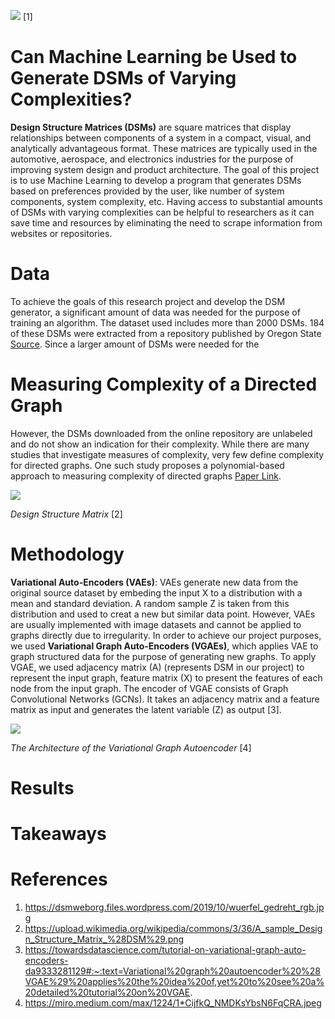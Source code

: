 ![](https://dsmweborg.files.wordpress.com/2019/10/wuerfel_gedreht_rgb.jpg)
[1]

# Can Machine Learning be Used to Generate DSMs of Varying Complexities?
__Design Structure Matrices (DSMs)__ are square matrices that display relationships between components of a system in a compact, visual, and analytically advantageous format. These matrices are typically used in the automotive, aerospace, and electronics industries for the purpose of improving system design and product architecture. The goal of this project is to use Machine Learning to develop a program that generates DSMs based on preferences provided by the user, like number of system components, system complexity, etc. Having access to substantial amounts of DSMs with varying complexities can be helpful to researchers as it can save time and resources by eliminating the need to scrape information from websites or repositories.

# Data
To achieve the goals of this research project and develop the DSM generator, a significant amount of data was needed for the purpose of training an algorithm. The dataset used includes more than 2000 DSMs. 184 of these DSMs were extracted from a repository published by Oregon State [Source](http://ftest.mime.oregonstate.edu/repo/browse/). Since a larger amount of DSMs were needed for the 

# Measuring Complexity of a Directed Graph
However, the DSMs downloaded from the online repository are unlabeled and do not show an indication for their complexity. While there are many studies that investigate measures of complexity, very few define complexity for directed graphs. One such study proposes a polynomial-based approach to measuring complexity of directed graphs [Paper Link](https://par.nsf.gov/servlets/purl/10165220).

![](https://upload.wikimedia.org/wikipedia/commons/3/36/A_sample_Design_Structure_Matrix_%28DSM%29.png)

_Design Structure Matrix_ [2]

# Methodology
 __Variational Auto-Encoders (VAEs)__: VAEs generate new data from the original source dataset by embeding the input X to a distribution with a mean and standard deviation. A random sample Z is taken from this distribution and used to creat a new but similar data point. However, VAEs are usually implemented with image datasets and cannot be applied to graphs directly due to irregularity. In order to achieve our project purposes, we used __Variational Graph Auto-Encoders (VGAEs)__, which applies VAE to graph structured data for the purpose of generating new graphs.
To apply VGAE, we used adjacency matrix (A) (represents DSM in our project) to represent the input graph, feature matrix (X) to present the features of each node from the input graph. The encoder of VGAE consists of Graph Convolutional Networks (GCNs). It takes an adjacency matrix and a feature matrix as input and generates the latent variable (Z) as output [3].

![](https://miro.medium.com/max/1224/1*CijfkQ_NMDKsYbsN6FqCRA.jpeg)

_The Architecture of the Variational Graph Autoencoder_ [4]

# Results

# Takeaways

# References
1. https://dsmweborg.files.wordpress.com/2019/10/wuerfel_gedreht_rgb.jpg
2. https://upload.wikimedia.org/wikipedia/commons/3/36/A_sample_Design_Structure_Matrix_%28DSM%29.png
4. https://towardsdatascience.com/tutorial-on-variational-graph-auto-encoders-da9333281129#:~:text=Variational%20graph%20autoencoder%20%28VGAE%29%20applies%20the%20idea%20of,yet%20to%20see%20a%20detailed%20tutorial%20on%20VGAE.
5. https://miro.medium.com/max/1224/1*CijfkQ_NMDKsYbsN6FqCRA.jpeg
